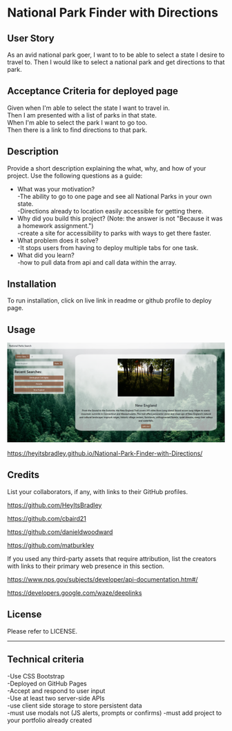 # National Park Finder with Directions

## User Story

As an avid national park goer, I want to to be able to select a state I desire to travel to. Then I would like to select a national park and get directions to that park.

## Acceptance Criteria for deployed page

Given when I'm able to select the state I want to travel in.  
Then I am presented with a list of parks in that state.  
When I'm able to select the park I want to go too.  
Then there is a link to find directions to that park.

## Description

Provide a short description explaining the what, why, and how of your project. Use the following questions as a guide:

- What was your motivation?  
  -The ability to go to one page and see all National Parks in your own state.  
  -Directions already to location easily accessible for getting there.
- Why did you build this project? (Note: the answer is not "Because it was a homework assignment.")  
  -create a site for accessibility to parks with ways to get there faster.
- What problem does it solve?  
  -It stops users from having to deploy multiple tabs for one task.
- What did you learn?  
  -how to pull data from api and call data within the array.

## Installation

To run installation, click on live link in readme or github profile to deploy page.

## Usage

![Alt text](./assets/live-deployed-page.png)

https://heyitsbradley.github.io/National-Park-Finder-with-Directions/

## Credits

List your collaborators, if any, with links to their GitHub profiles.

https://github.com/HeyItsBradley

https://github.com/cbaird21

https://github.com/danieldwoodward

https://github.com/matburkley

If you used any third-party assets that require attribution, list the creators with links to their primary web presence in this section.

https://www.nps.gov/subjects/developer/api-documentation.htm#/

https://developers.google.com/waze/deeplinks

## License

Please refer to LICENSE.

---

## Technical criteria

-Use CSS Bootstrap  
-Deployed on GitHub Pages  
-Accept and respond to user input  
-Use at least two server-side APIs  
-use client side storage to store persistent data  
-must use modals not (JS alerts, prompts or confirms)
-must add project to your portfolio already created

[def]: ./assets/live-deployed-page.png
